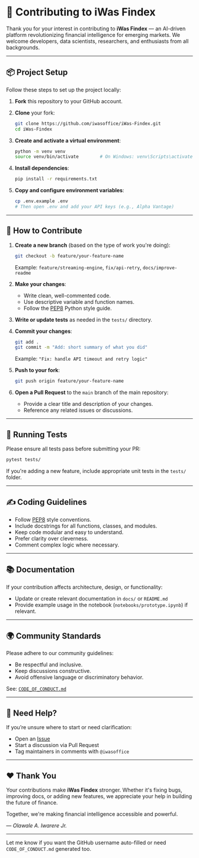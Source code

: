 # 🤝 Contributing to iWas Findex

Thank you for your interest in contributing to **iWas Findex** — an AI-driven platform revolutionizing financial intelligence for emerging markets. We welcome developers, data scientists, researchers, and enthusiasts from all backgrounds.

---

## 📦 Project Setup

Follow these steps to set up the project locally:

1. **Fork** this repository to your GitHub account.

2. **Clone** your fork:
   ```bash
   git clone https://github.com/iwasoffice/iWas-Findex.git
   cd iWas-Findex
   ```

3. **Create and activate a virtual environment**:

   ```bash
   python -m venv venv
   source venv/bin/activate        # On Windows: venv\Scripts\activate
   ```

4. **Install dependencies**:

   ```bash
   pip install -r requirements.txt
   ```

5. **Copy and configure environment variables**:

   ```bash
   cp .env.example .env
   # Then open .env and add your API keys (e.g., Alpha Vantage)
   ```

---

## 🚀 How to Contribute

1. **Create a new branch** (based on the type of work you're doing):

   ```bash
   git checkout -b feature/your-feature-name
   ```

   Example: `feature/streaming-engine`, `fix/api-retry`, `docs/improve-readme`

2. **Make your changes**:

   * Write clean, well-commented code.
   * Use descriptive variable and function names.
   * Follow the [PEP8](https://peps.python.org/pep-0008/) Python style guide.

3. **Write or update tests** as needed in the `tests/` directory.

4. **Commit your changes**:

   ```bash
   git add .
   git commit -m "Add: short summary of what you did"
   ```

   Example: `"Fix: handle API timeout and retry logic"`

5. **Push to your fork**:

   ```bash
   git push origin feature/your-feature-name
   ```

6. **Open a Pull Request** to the `main` branch of the main repository:

   * Provide a clear title and description of your changes.
   * Reference any related issues or discussions.

---

## 🧪 Running Tests

Please ensure all tests pass before submitting your PR:

```bash
pytest tests/
```

If you're adding a new feature, include appropriate unit tests in the `tests/` folder.

---

## ✍️ Coding Guidelines

* Follow [PEP8](https://peps.python.org/pep-0008/) style conventions.
* Include docstrings for all functions, classes, and modules.
* Keep code modular and easy to understand.
* Prefer clarity over cleverness.
* Comment complex logic where necessary.

---

## 📚 Documentation

If your contribution affects architecture, design, or functionality:

* Update or create relevant documentation in `docs/` or `README.md`
* Provide example usage in the notebook (`notebooks/prototype.ipynb`) if relevant.

---

## 🌍 Community Standards

Please adhere to our community guidelines:

* Be respectful and inclusive.
* Keep discussions constructive.
* Avoid offensive language or discriminatory behavior.

See: [`CODE_OF_CONDUCT.md`](./CODE_OF_CONDUCT.md)

---

## 💬 Need Help?

If you’re unsure where to start or need clarification:

* Open an [Issue](https://github.com/iwasoffice/iWas-Findex/issues)
* Start a discussion via Pull Request
* Tag maintainers in comments with `@iwasoffice`

---

## ❤️ Thank You

Your contributions make **iWas Findex** stronger. Whether it's fixing bugs, improving docs, or adding new features, we appreciate your help in building the future of finance.

Together, we're making financial intelligence accessible and powerful.

—
*Olawale A. Iwarere Jr.*

---
Let me know if you want the GitHub username auto-filled or need `CODE_OF_CONDUCT.md` generated too.

